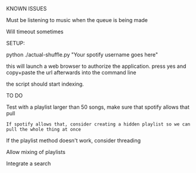 KNOWN ISSUES

Must be listening to music when the queue is being made

Will timeout sometimes



SETUP:

python ./actual-shuffle.py "Your spotify username goes here"

this will launch a web browser to authorize the application. press yes and copy+paste the url afterwards into the command line

the script should start indexing.


TO DO

Test with a playlist larger than 50 songs, make sure that spotify allows that pull

    If spotify allows that, consider creating a hidden playlist so we can pull the whole thing at once

If the playlist method doesn't work, consider threading

Allow mixing of playlists

Integrate a search